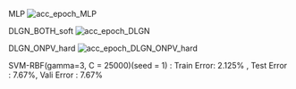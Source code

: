 MLP
![acc_epoch_MLP](https://user-images.githubusercontent.com/32334380/166095135-8480826c-72a3-4ad9-aab3-af1a1fa4f380.png)

DLGN_BOTH_soft
![acc_epoch_DLGN](https://user-images.githubusercontent.com/32334380/166095134-537b6171-2449-4db2-8c46-7341bb1fbfdc.png)

DLGN_ONPV_hard 
![acc_epoch_DLGN_ONPV_hard](https://user-images.githubusercontent.com/32334380/166095130-d74d647d-1436-4b7e-aba6-a93a9528dd29.png)

SVM-RBF(gamma=3, C = 25000)(seed = 1) : Train Error: 2.125% , Test Error : 7.67%, Vali Error : 7.67%
